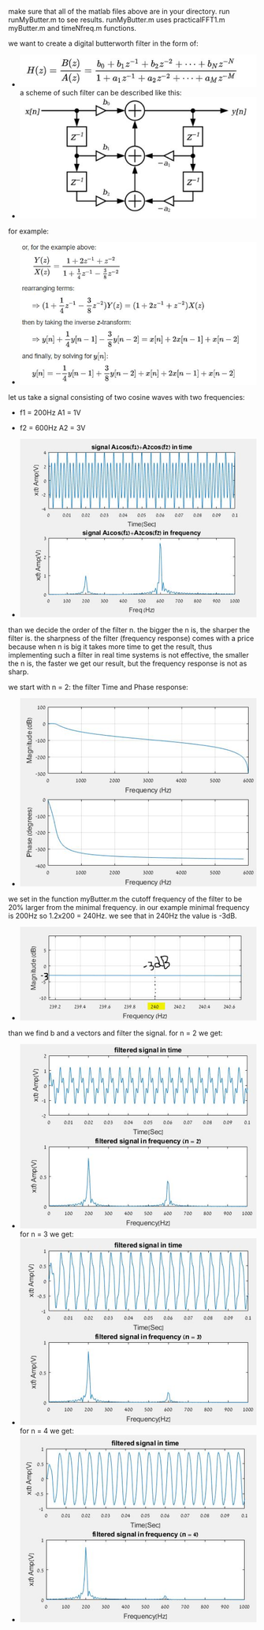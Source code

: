 make sure that all of the matlab files above are in your directory.
run runMyButter.m to see results. runMyButter.m uses practicalFFT1.m myButter.m and timeNfreq.m functions.

we want to create a digital butterworth filter in the form of:
* ![picture alt](https://github.com/amitsason/Digital-Signal-Processing-DSP-/blob/master/Butterworth%20Filter/images/formula1.JPG)
a scheme of such filter can be described like this:
* ![picture alt](https://github.com/amitsason/Digital-Signal-Processing-DSP-/blob/master/Butterworth%20Filter/images/formula2.JPG)

for example:

* ![picture alt](https://github.com/amitsason/Digital-Signal-Processing-DSP-/blob/master/Butterworth%20Filter/images/formula3.JPG)

let us take a signal consisting of two cosine waves with two frequencies:
* f1 = 200Hz  A1 = 1V
* f2 = 600Hz  A2 = 3V

* ![picture alt](https://github.com/amitsason/Digital-Signal-Processing-DSP-/blob/master/Butterworth%20Filter/images/signalInTnF.JPG)

than we decide the order of the filter n. the bigger the n is, the sharper the filter is.
the sharpness of the filter (frequency response) comes with a price because when n is big it takes more time to get the result, thus implementing such a filter in real time systems is not effective, the smaller the n is, the faster we get our result, but the frequency response is not as sharp.

we start with n = 2:
 the filter Time and Phase response:
 * ![picture alt](https://github.com/amitsason/Digital-Signal-Processing-DSP-/blob/master/Butterworth%20Filter/images/filterTimeNPhase.JPG)
 
 we set in the function myButter.m the cutoff frequency of the filter to be 20% larger from the minimal frequency.
 in our example minimal frequency is 200Hz so 1.2x200 = 240Hz. we see that in 240Hz the value is -3dB.
 * ![picture alt](https://github.com/amitsason/Digital-Signal-Processing-DSP-/blob/master/Butterworth%20Filter/images/-3dB.JPG)
 
 than we find b and a vectors and filter the signal.
 for n = 2 we get:
 * ![picture alt](https://github.com/amitsason/Digital-Signal-Processing-DSP-/blob/master/Butterworth%20Filter/images/filteredn2.JPG)
  for n = 3 we get:
  * ![picture alt](https://github.com/amitsason/Digital-Signal-Processing-DSP-/blob/master/Butterworth%20Filter/images/filteredn3.JPG)
  for n = 4 we get:
  * ![picture alt](https://github.com/amitsason/Digital-Signal-Processing-DSP-/blob/master/Butterworth%20Filter/images/filteredn4.JPG)
 
 
 


